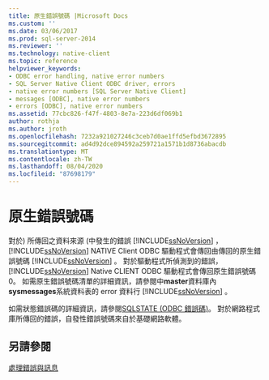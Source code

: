 ```yaml
---
title: 原生錯誤號碼 |Microsoft Docs
ms.custom: ''
ms.date: 03/06/2017
ms.prod: sql-server-2014
ms.reviewer: ''
ms.technology: native-client
ms.topic: reference
helpviewer_keywords:
- ODBC error handling, native error numbers
- SQL Server Native Client ODBC driver, errors
- native error numbers [SQL Server Native Client]
- messages [ODBC], native error numbers
- errors [ODBC], native error numbers
ms.assetid: 77cbc826-f47f-4803-8e7a-223d6df069b1
author: rothja
ms.author: jroth
ms.openlocfilehash: 7232a921027246c3ceb7d0ae1ffd5efbd3672895
ms.sourcegitcommit: ad4d92dce894592a259721a1571b1d8736abacdb
ms.translationtype: MT
ms.contentlocale: zh-TW
ms.lasthandoff: 08/04/2020
ms.locfileid: "87698179"
---
```

# <a name="native-error-numbers"></a>原生錯誤號碼
  對於) 所傳回之資料來源 (中發生的錯誤 [!INCLUDE[ssNoVersion](../../includes/ssnoversion-md.md)] ， [!INCLUDE[ssNoVersion](../../includes/ssnoversion-md.md)] NATIVE Client ODBC 驅動程式會傳回由傳回的原生錯誤號碼 [!INCLUDE[ssNoVersion](../../includes/ssnoversion-md.md)] 。 對於驅動程式所偵測到的錯誤， [!INCLUDE[ssNoVersion](../../includes/ssnoversion-md.md)] Native CLIENT ODBC 驅動程式會傳回原生錯誤號碼0。 如需原生錯誤號碼清單的詳細資訊，請參閱中**master**資料庫內**sysmessages**系統資料表的 error 資料行 [!INCLUDE[ssNoVersion](../../includes/ssnoversion-md.md)] 。  
  
 如需狀態錯誤碼的詳細資訊，請參閱[SQLSTATE &#40;ODBC 錯誤碼&#41;](sqlstate-odbc-error-codes.md)。 對於網路程式庫所傳回的錯誤，自發性錯誤號碼來自於基礎網路軟體。  
  
## <a name="see-also"></a>另請參閱  
 [處理錯誤與訊息](handling-errors-and-messages.md)  
  
  
